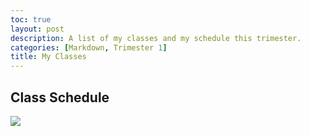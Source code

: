 ```yaml
---
toc: true
layout: post
description: A list of my classes and my schedule this trimester.
categories: [Markdown, Trimester 1]
title: My Classes
---
```


## Class Schedule

![](schedule.png)

